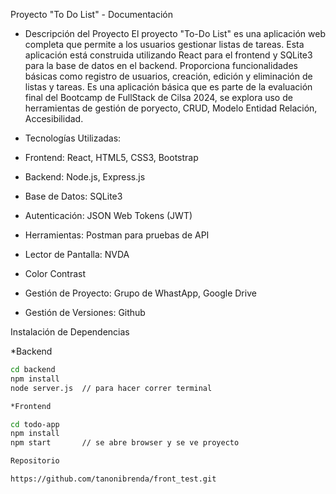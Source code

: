 Proyecto "To Do List" - Documentación


- Descripción del Proyecto
El proyecto "To-Do List" es una aplicación web completa que permite a los usuarios gestionar listas de tareas. Esta aplicación está construida utilizando React para el frontend y SQLite3 para la base de datos en el backend. Proporciona funcionalidades básicas como registro de usuarios, creación, edición y eliminación de listas y tareas.
Es una aplicación básica que es parte de la evaluación final del Bootcamp de FullStack de Cilsa 2024, se explora uso de herramientas de gestión de poryecto, CRUD, Modelo Entidad Relación, Accesibilidad.

- Tecnologías Utilizadas:
- Frontend: React, HTML5, CSS3, Bootstrap
- Backend: Node.js, Express.js
- Base de Datos: SQLite3
- Autenticación: JSON Web Tokens (JWT)
- Herramientas: Postman para pruebas de API
- Lector de Pantalla: NVDA
- Color Contrast
- Gestión de Proyecto: Grupo de WhastApp, Google Drive
- Gestión de Versiones: Github

Instalación de Dependencias

*Backend

```bash 
cd backend 
npm install
node server.js  // para hacer correr terminal

*Frontend

cd todo-app
npm install
npm start       // se abre browser y se ve proyecto

Repositorio

https://github.com/tanonibrenda/front_test.git
